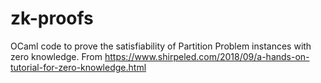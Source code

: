 # zk-proofs
OCaml code to prove the satisfiability of Partition Problem instances with zero knowledge.
From https://www.shirpeled.com/2018/09/a-hands-on-tutorial-for-zero-knowledge.html
